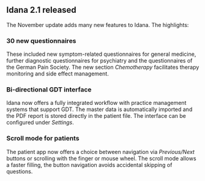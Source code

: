 ## Idana 2.1 released

The November update adds many new features to Idana. The highlights:

### 30 new questionnaires

These included new symptom-related questionnaires for general medicine, further diagnostic questionnaires for psychiatry and the questionnaires of the German Pain Society. The new section *Chemotherapy* facilitates therapy monitoring and side effect management.

### Bi-directional GDT interface

Idana now offers a fully integrated workflow with practice management systems that support GDT. The master data is automatically imported and the PDF report is stored directly in the patient file. The interface can be configured under *Settings*.

### Scroll mode for patients

The patient app now offers a choice between navigation via *Previous/Next* buttons or scrolling with the finger or mouse wheel. The scroll mode allows a faster filling, the button navigation avoids accidental skipping of questions.  